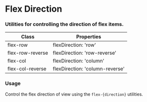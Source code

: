 # Flex Direction
### Utilities for controlling the direction of flex items.

|Class|Properties|
|-|-|
|flex-row|flexDirection: 'row'|
|flex-row-reverse|flexDirection: 'row-reverse'|
|flex-col|flexDirection: 'column'|
|flex-col-reverse	|flexDirection: 'column-reverse'|

### Usage
Control the flex direction of view using the `flex-{direction}` utilities.

<snack-preview snack-name="flex-direction" />

